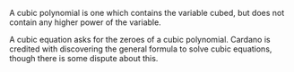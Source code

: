 A cubic polynomial is one which contains the variable cubed, but does
not contain any higher power of the variable.

A cubic equation asks for the zeroes of a cubic polynomial. Cardano is
credited with discovering the general formula to solve cubic equations,
though there is some dispute about this.
